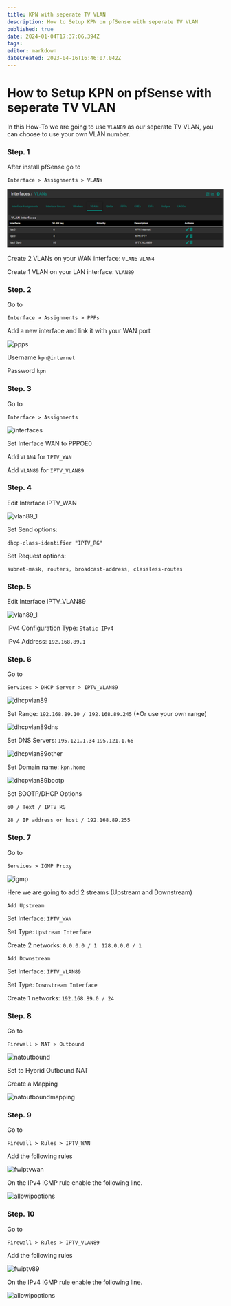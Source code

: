 ```yaml
---
title: KPN with seperate TV VLAN
description: How to Setup KPN on pfSense with seperate TV VLAN
published: true
date: 2024-01-04T17:37:06.394Z
tags: 
editor: markdown
dateCreated: 2023-04-16T16:46:07.042Z
---
```


# How to Setup KPN on pfSense with seperate TV VLAN

In this How-To we are going to use ```VLAN89``` as our seperate TV VLAN, you can choose to use your own VLAN number.

### Step. 1

After install pfSense go to

```
Interface > Assignments > VLANs
```

![vlan](/images/kpn/pfsense-with-vlan/interfacevlans.png)

Create 2 VLANs on your WAN interface:
```VLAN6```
```VLAN4```

Create 1 VLAN on your LAN interface:
```VLAN89```

### Step. 2

Go to

```
Interface > Assignments > PPPs
```

Add a new interface and link it with your WAN port

![ppps](/images/kpn/pfsense-with-vlan/ppp.png)

Username 
```kpn@internet```

Password 
```kpn```

### Step. 3

Go to 

```
Interface > Assignments 
```

![interfaces](/images/kpn/pfsense-with-vlan/interfaces.png)

Set Interface WAN to PPPOE0

Add ```VLAN4``` for ```IPTV_WAN```

Add ```VLAN89``` for ```IPTV_VLAN89 ```

### Step. 4

Edit Interface IPTV_WAN

![vlan89_1](/images/kpn/pfsense-with-vlan/leaserequirementsandrequests.png)

Set Send options:
```
dhcp-class-identifier "IPTV_RG"
```

Set Request options:
```
subnet-mask, routers, broadcast-address, classless-routes
```

### Step. 5

Edit Interface IPTV_VLAN89

![vlan89_1](/images/kpn/pfsense-with-vlan/interfacevlaniptv.png)

IPv4 Configuration Type: 
```Static IPv4```

IPv4 Address: 
```192.168.89.1```

### Step. 6

Go to

```
Services > DHCP Server > IPTV_VLAN89
```

![dhcpvlan89](/images/kpn/pfsense-with-vlan/dhcpiptvvlan.png)

Set Range:
```192.168.89.10 / 192.168.89.245```
(*Or use your own range)

![dhcpvlan89dns](/images/kpn/pfsense-with-vlan/dhcpiptvvlandns.png)

Set DNS Servers:
```195.121.1.34``` 
```195.121.1.66```

![dhcpvlan89other](/images/kpn/pfsense-with-vlan/dhcpiptvvlanother.png)

Set Domain name:
```kpn.home```

![dhcpvlan89bootp](/images/kpn/pfsense-with-vlan/dhcpiptvvlanbootp.png)

Set BOOTP/DHCP Options 
```
60 / Text / IPTV_RG
```
```
28 / IP address or host / 192.168.89.255
```

### Step. 7

Go to

```
Services > IGMP Proxy
```

![igmp](/images/kpn/pfsense-with-vlan/igmp.png)

Here we are going to add 2 streams (Upstream and Downstream)

```
Add Upstream
```

Set Interface: ```IPTV_WAN```

Set Type: ```Upstream Interface```

Create 2 networks: ```0.0.0.0 / 1 ``` ```128.0.0.0 / 1```



```
Add Downstream
```
Set Interface: ```IPTV_VLAN89```

Set Type: ```Downstream Interface```

Create 1 networks: ```192.168.89.0 / 24```

### Step. 8

Go to

```
Firewall > NAT > Outbound
```

![natoutbound](/images/kpn/pfsense-with-vlan/natoutbound.png)

Set to Hybrid Outbound NAT

Create a Mapping

![natoutboundmapping](/images/kpn/pfsense-with-vlan/natoutboundmappings.png)

### Step. 9

Go to

```
Firewall > Rules > IPTV_WAN
```

Add the following rules

![fwiptvwan](/images/kpn/pfsense-with-vlan/fwiptvwan.png)

On the IPv4 IGMP rule enable the following line.

![allowipoptions](/images/kpn/pfsense-with-vlan/allowipoptions.png)

### Step. 10

Go to

```
Firewall > Rules > IPTV_VLAN89
```

Add the following rules

![fwiptv89](/images/kpn/pfsense-with-vlan/fwiptvvlan.png)

On the IPv4 IGMP rule enable the following line.

![allowipoptions](/images/kpn/pfsense-with-vlan/allowipoptions.png)
